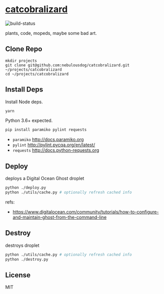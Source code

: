 # [catcobralizard](https://catcobralizard.com)

![build-status](https://travis-ci.org/nebulousdog/catcobralizard.svg?branch=master)

plants, code, mopeds, maybe some bad art.

## Clone Repo

```
mkdir projects
git clone git@github.com:nebulousdog/catcobralizard.git ~/projects/catcobralizard
cd ~/projects/catcobralizard
```

## Install Deps

Install Node deps.

```bash
yarn
```

Python 3.6+ expected.

```bash
pip install paramiko pylint requests
```

* `paramiko` http://docs.paramiko.org
* `pylint` http://pylint.pycqa.org/en/latest/
* `requests` http://docs.python-requests.org

## Deploy

deploys a Digital Ocean Ghost droplet  

```bash
python ./deploy.py
python ./utils/cache.py # optionally refresh cached info
```

refs:
* https://www.digitalocean.com/community/tutorials/how-to-configure-and-maintain-ghost-from-the-command-line

## Destroy

destroys droplet

```bash
python ./utils/cache.py # optionally refresh cached info
python ./destroy.py
```

## License

MIT
